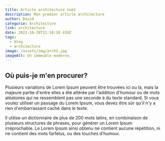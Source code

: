 ```yaml
---
title: Article architecture num2
description: Mon premier article architecture
author: David
categorie: Architecture
link: architecture
date: 2022-10-28T22:10:10.439Z
tags:
  - blog
  - architecture
image: /assets/img/arch2.jpg
imageAlt: Un immeuble moderne.
---
```

## Où puis-je m'en procurer?

Plusieurs variations de Lorem Ipsum peuvent être trouvées ici ou là, mais la majeure partie d'entre elles a été altérée par l'addition d'humour ou de mots aléatoires qui ne ressemblent pas une seconde à du texte standard. Si vous voulez utiliser un passage du Lorem Ipsum, vous devez être sûr qu'il n'y a rien d'embarrassant caché dans le texte.

Il utilise un dictionnaire de plus de 200 mots latins, en combinaison de plusieurs structures de phrases, pour générer un Lorem Ipsum irréprochable. Le Lorem Ipsum ainsi obtenu ne contient aucune répétition, ni ne contient des mots farfelus, ou des touches d'humour.